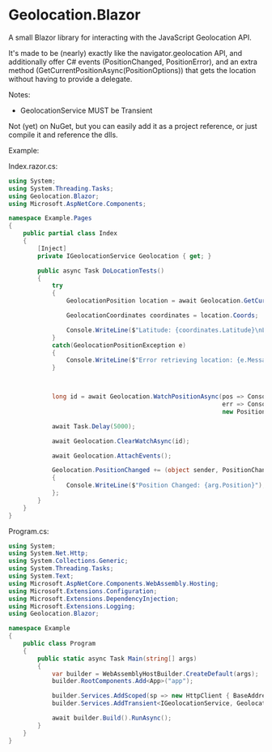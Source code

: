 # Geolocation.Blazor
A small Blazor library for interacting with the JavaScript Geolocation API.

It's made to be (nearly) exactly like the navigator.geolocation API, and additionally offer C# events (PositionChanged, PositionError), and an extra method (GetCurrentPositionAsync(PositionOptions)) that gets the location without having to provide a delegate.

Notes:
* GeolocationService MUST be Transient

Not (yet) on NuGet, but you can easily add it as a project reference, or just compile it and reference the dlls.

Example:

Index.razor.cs:
```csharp
using System;
using System.Threading.Tasks;
using Geolocation.Blazor;
using Microsoft.AspNetCore.Components;

namespace Example.Pages
{
    public partial class Index
    {
        [Inject]
        private IGeolocationService Geolocation { get; }

        public async Task DoLocationTests()
        {
            try
            {
                GeolocationPosition location = await Geolocation.GetCurrentPositionAsync(new PositionOptions { EnableHighAccuracy = true });

                GeolocationCoordinates coordinates = location.Coords;

                Console.WriteLine($"Latitude: {coordinates.Latitude}\nLongitude: {coordinates.Longitude}\nAltitude: {coordinates.Altitude}");
            }
            catch(GeolocationPositionException e)
            {
                Console.WriteLine($"Error retrieving location: {e.Message}");
            }



            long id = await Geolocation.WatchPositionAsync(pos => Console.WriteLine(pos),
                                                           err => Console.WriteLine(err),
                                                           new PositionOptions { Timeout = 1000 });

            await Task.Delay(5000);

            await Geolocation.ClearWatchAsync(id);

            await Geolocation.AttachEvents();

            Geolocation.PositionChanged += (object sender, PositionChangedEventArgs arg) =>
            {
                Console.WriteLine($"Position Changed: {arg.Position}");
            };
        }
    }
}
```

Program.cs:
```csharp
using System;
using System.Net.Http;
using System.Collections.Generic;
using System.Threading.Tasks;
using System.Text;
using Microsoft.AspNetCore.Components.WebAssembly.Hosting;
using Microsoft.Extensions.Configuration;
using Microsoft.Extensions.DependencyInjection;
using Microsoft.Extensions.Logging;
using Geolocation.Blazor;

namespace Example
{
    public class Program
    {
        public static async Task Main(string[] args)
        {
            var builder = WebAssemblyHostBuilder.CreateDefault(args);
            builder.RootComponents.Add<App>("app");

            builder.Services.AddScoped(sp => new HttpClient { BaseAddress = new Uri(builder.HostEnvironment.BaseAddress) });
            builder.Services.AddTransient<IGeolocationService, GeolocationService>();

            await builder.Build().RunAsync();
        }
    }
}
```
